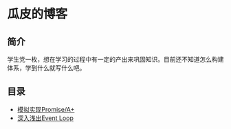 # 瓜皮的博客

## 简介

学生党一枚，想在学习的过程中有一定的产出来巩固知识。目前还不知道怎么构建体系，学到什么就写什么吧。



## 目录

* [模拟实现Promise/A+](https://github.com/guapi233/Blog/issues/1)
* [深入浅出Event Loop](https://github.com/guapi233/Blog/issues/2)

